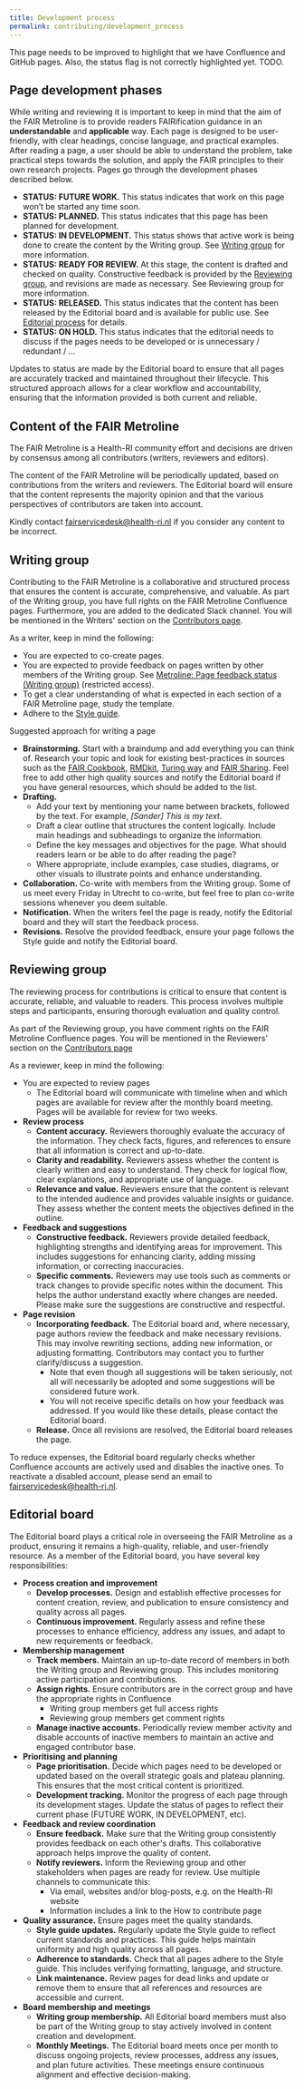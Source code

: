```yaml
---
title: Development process
permalink: contributing/development_process
---
```


This page needs to be improved to highlight that we have Confluence and GitHub pages. Also, the status flag is not correctly highlighted yet. TODO.

## Page development phases
While writing and reviewing it is important to keep in mind that the aim of the FAIR Metroline is to provide readers FAIRification guidance in an **understandable** and **applicable** way. Each page is designed to be user-friendly, with clear headings, concise language, and practical examples. After reading a page, a user should be able to understand the problem, take practical steps towards the solution, and apply the FAIR principles to their own research projects. Pages go through the development phases described below.
* <span class="metroline-status-future-work">**STATUS: FUTURE WORK.**</span> This status indicates that work on this page won’t be started any time soon.   
* <span class="metroline-status-planned">**STATUS: PLANNED.**</span> This status indicates that this page has been planned for development.   
* <span class="metroline-status-in-development">**STATUS: IN DEVELOPMENT.**</span> This status shows that active work is being done to create the content by the Writing group. See [Writing group](#writing-group) for more information.
* <span class="metroline-status-ready-for-review">**STATUS: READY FOR REVIEW.**</span> At this stage, the content is drafted and checked on quality. Constructive feedback is provided by the [Reviewing group](#reviewing-group), and revisions are made as necessary. See Reviewing group for more information. 
* <span class="metroline-status-released">**STATUS: RELEASED.**</span> This status indicates that the content has been released by the Editorial board and is available for public use. See [Editorial process](#editorial-board) for details.
* <span class="metroline-status-on-hold">**STATUS: ON HOLD.**</span> This status indicates that the editorial needs to discuss if the pages needs to be developed or is unnecessary / redundant / ...


Updates to status are made by the Editorial board to ensure that all pages are accurately tracked and maintained throughout their lifecycle. This structured approach allows for a clear workflow and accountability, ensuring that the information provided is both current and reliable.

## Content of the FAIR Metroline
The FAIR Metroline is a Health-RI community effort and decisions are driven by consensus among all contributors (writers, reviewers and editors). 

The content of the FAIR Metroline will be periodically updated, based on contributions from the writers and reviewers. The Editorial board will ensure that the content represents the majority opinion and that the various perspectives of contributors are taken into account.

Kindly contact <fairservicedesk@health-ri.nl> if you consider any content to be incorrect.

## Writing group
Contributing to the FAIR Metroline is a collaborative and structured process that ensures the content is accurate, comprehensive, and valuable. As part of the Writing group, you have full rights on the FAIR Metroline Confluence pages. Furthermore, you are added to the dedicated Slack channel. You will be mentioned in the Writers' section on the [Contributors page]({{site.baseurl}}/contributing/contributors#cur-writers). 

As a writer, keep in mind the following:
* You are expected to co-create pages. 
* You are expected to provide feedback on pages written by other members of the Writing group. See [Metroline: Page feedback status (Writing group)](https://health-ri.atlassian.net/wiki/spaces/FSD/pages/392200208) (restricted access).
* To get a clear understanding of what is expected in each section of a FAIR Metroline page, study the template.
* Adhere to the [Style guide]({{site.baseurl}}/contributing/style_guide).

Suggested approach for writing a page 
* **Brainstorming.** Start with a braindump and add everything you can think of. Research your topic and look for existing best-practices in sources such as the [FAIR Cookbook](https://faircookbook.elixir-europe.org/content/home.html), [RMDkit](https://rdmkit.elixir-europe.org/), [Turing way](https://the-turing-way.netlify.app/index.html) and [FAIR Sharing](https://fairsharing.org/). Feel free to add other high quality sources and notify the Editorial board if you have general resources, which should be added to the list.
* **Drafting.** 
  * Add your text by mentioning your name between brackets, followed by the text. For example, *\[Sander\] This is my text*. 
  * Draft a clear outline that structures the content logically. Include main headings and subheadings to organize the information. 
  * Define the key messages and objectives for the page. What should readers learn or be able to do after reading the page? 
  * Where appropriate, include examples, case studies, diagrams, or other visuals to illustrate points and enhance understanding.
* **Collaboration.** Co-write with members from the Writing group. Some of us meet every Friday in Utrecht to co-write, but feel free to plan co-write sessions whenever you deem suitable.
* **Notification.** When the writers feel the page is ready, notify the Editorial board and they will start the feedback process.
* **Revisions.** Resolve the provided feedback, ensure your page follows the Style guide and notify the Editorial board.

## Reviewing group
The reviewing process for contributions is critical to ensure that content is accurate, reliable, and valuable to readers. This process involves multiple steps and participants, ensuring thorough evaluation and quality control. 

As part of the Reviewing group, you have comment rights on the FAIR Metroline Confluence pages. You will be mentioned in the Reviewers' section on the [Contributors page]({{site.baseurl}}/contributing/contributors#cur-reviewers) 

As a reviewer, keep in mind the following:
* You are expected to review pages
    * The Editorial board will communicate with timeline when and which pages are available for review after the monthly board meeting. Pages will be available for review for two weeks.
* **Review process**
  * **Content accuracy.** Reviewers thoroughly evaluate the accuracy of the information. They check facts, figures, and references to ensure that all information is correct and up-to-date.
  * **Clarity and readability.** Reviewers assess whether the content is clearly written and easy to understand. They check for logical flow, clear explanations, and appropriate use of language.
  * **Relevance and value.** Reviewers ensure that the content is relevant to the intended audience and provides valuable insights or guidance. They assess whether the content meets the objectives defined in the outline.
* **Feedback and suggestions**
  * **Constructive feedback.** Reviewers provide detailed feedback, highlighting strengths and identifying areas for improvement. This includes suggestions for enhancing clarity, adding missing information, or correcting inaccuracies.
  * **Specific comments.** Reviewers may use tools such as comments or track changes to provide specific notes within the document. This helps the author understand exactly where changes are needed. Please make sure the suggestions are constructive and respectful. 
* **Page revision**
  * **Incorporating feedback.** The Editorial board and, where necessary, page authors review the feedback and make necessary revisions. This may involve rewriting sections, adding new information, or adjusting formatting. Contributors may contact you to further clarify/discuss a suggestion. 
    * Note that even though all suggestions will be taken seriously, not all will necessarily be adopted and some suggestions will be considered future work.
    * You will not receive specific details on how your feedback was addressed. If you would like these details, please contact the Editorial board.
  * **Release.** Once all revisions are resolved, the Editorial board releases the page.

To reduce expenses, the Editorial board regularly checks whether Confluence accounts are actively used and disables the inactive ones. To reactivate a disabled account, please send an email to <fairservicedesk@health-ri.nl>.

## Editorial board
The Editorial board plays a critical role in overseeing the FAIR Metroline as a product, ensuring it remains a high-quality, reliable, and user-friendly resource. As a member of the Editorial board, you have several key responsibilities:

* **Process creation and improvement**
  * **Develop processes.** Design and establish effective processes for content creation, review, and publication to ensure consistency and quality across all pages.
  * **Continuous improvement.** Regularly assess and refine these processes to enhance efficiency, address any issues, and adapt to new requirements or feedback. 
* **Membership management**
  * **Track members.** Maintain an up-to-date record of members in both the Writing group and Reviewing group. This includes monitoring active participation and contributions.
  * **Assign rights.** Ensure contributors are in the correct group and have the appropriate rights in Confluence
    * Writing group members get full access rights
    * Reviewing group members get comment rights
  * **Manage inactive accounts.** Periodically review member activity and disable accounts of inactive members to maintain an active and engaged contributor base.
* **Prioritising and planning**
  * **Page prioritisation.** Decide which pages need to be developed or updated based on the overall strategic goals and plateau planning. This ensures that the most critical content is prioritized.
  * **Development tracking.** Monitor the progress of each page through its development stages. Update the status of pages to reflect their current phase (FUTURE WORK, IN DEVELOPMENT, etc).
* **Feedback and review coordination**
  * **Ensure feedback.** Make sure that the Writing group consistently provides feedback on each other's drafts. This collaborative approach helps improve the quality of content.
  * **Notify reviewers.** Inform the Reviewing group and other stakeholders when pages are ready for review. Use multiple channels to communicate this:
    * Via email, websites and/or blog-posts, e.g. on the Health-RI website
    * Information includes a link to the How to contribute page
* **Quality assurance.** Ensure pages meet the quality standards.
  * **Style guide updates.** Regularly update the Style guide to reflect current standards and practices. This guide helps maintain uniformity and high quality across all pages.
  * **Adherence to standards.** Check that all pages adhere to the Style guide. This includes verifying formatting, language, and structure.
  * **Link maintenance.** Review pages for dead links and update or remove them to ensure that all references and resources are accessible and current.
* **Board membership and meetings**
  * **Writing group membership.** All Editorial board members must also be part of the Writing group to stay actively involved in content creation and development.
  * **Monthly Meetings.** The Editorial board meets once per month to discuss ongoing projects, review processes, address any issues, and plan future activities. These meetings ensure continuous alignment and effective decision-making.

